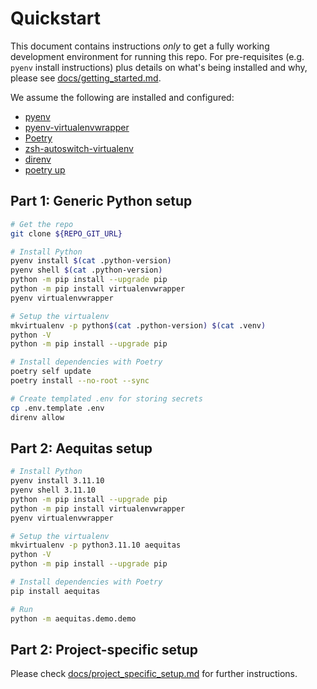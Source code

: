# Quickstart

This document contains instructions _only_ to get a fully working development environment for
running this repo. For pre-requisites (e.g. `pyenv` install instructions) plus details on what's
being installed and why, please see [docs/getting_started.md](docs/getting_started.md).

We assume the following are installed and configured:
  - [pyenv](https://github.com/pyenv/pyenv)
  - [pyenv-virtualenvwrapper](https://github.com/pyenv/pyenv-virtualenvwrapper)
  - [Poetry](https://python-poetry.org/docs/)
  - [zsh-autoswitch-virtualenv](https://github.com/MichaelAquilina/zsh-autoswitch-virtualenv)
  - [direnv](https://direnv.net/)
  - [poetry up](https://github.com/MousaZeidBaker/poetry-plugin-up)


## Part 1: Generic Python setup

```sh
# Get the repo
git clone ${REPO_GIT_URL}

# Install Python
pyenv install $(cat .python-version)
pyenv shell $(cat .python-version)
python -m pip install --upgrade pip
python -m pip install virtualenvwrapper
pyenv virtualenvwrapper

# Setup the virtualenv
mkvirtualenv -p python$(cat .python-version) $(cat .venv)
python -V
python -m pip install --upgrade pip

# Install dependencies with Poetry
poetry self update
poetry install --no-root --sync

# Create templated .env for storing secrets
cp .env.template .env
direnv allow
```

## Part 2: Aequitas setup

```sh
# Install Python
pyenv install 3.11.10
pyenv shell 3.11.10
python -m pip install --upgrade pip
python -m pip install virtualenvwrapper
pyenv virtualenvwrapper

# Setup the virtualenv
mkvirtualenv -p python3.11.10 aequitas
python -V
python -m pip install --upgrade pip

# Install dependencies with Poetry
pip install aequitas

# Run
python -m aequitas.demo.demo

```


## Part 2: Project-specific setup

Please check [docs/project_specific_setup.md](project_specific_setup.md) for further instructions.
